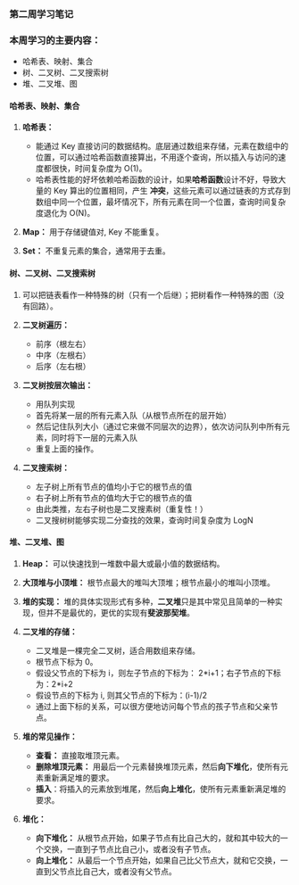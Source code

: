 ### 第二周学习笔记

### 本周学习的主要内容：
* 哈希表、映射、集合
* 树、二叉树、二叉搜索树
* 堆、二叉堆、图

#### 哈希表、映射、集合
1. **哈希表：**
	* 能通过 Key 直接访问的数据结构。底层通过数组来存储，元素在数组中的位置，可以通过哈希函数直接算出，不用逐个查询，所以插入与访问的速度都很快，时间复杂度为 O(1)。
	* 哈希表性能的好坏依赖哈希函数的设计，如果**哈希函数**设计不好，导致大量的 Key 算出的位置相同，产生 **冲突**，这些元素可以通过链表的方式存到数组中同一个位置，最坏情况下，所有元素在同一个位置，查询时间复杂度退化为 O(N)。

2. **Map：** 用于存储键值对, Key 不能重复。

3. **Set：** 不重复元素的集合，通常用于去重。

####  树、二叉树、二叉搜索树
1. 可以把链表看作一种特殊的树（只有一个后继）；把树看作一种特殊的图（没有回路）。

2. **二叉树遍历：**
	* 前序（根左右）
	* 中序（左根右）
	* 后序（左右根）

3. **二叉树按层次输出：**
	* 用队列实现
	* 首先将某一层的所有元素入队（从根节点所在的层开始）
	* 然后记住队列大小（通过它来做不同层次的边界），依次访问队列中所有元素，同时将下一层的元素入队
	* 重复上面的操作。

4. **二叉搜索树：**
	* 左子树上所有节点的值均小于它的根节点的值
	* 右子树上所有节点的值均大于它的根节点的值
	* 由此类推，左右子树也是二叉搜素树（重复性！）
	* 二叉搜树树能够实现二分查找的效果，查询时间复杂度为 LogN

#### 堆、二叉堆、图
1. **Heap：** 可以快速找到一堆数中最大或最小值的数据结构。

2. **大顶堆与小顶堆：** 根节点最大的堆叫大顶堆；根节点最小的堆叫小顶堆。

3. **堆的实现：** 堆的具体实现形式有多种，**二叉堆**只是其中常见且简单的一种实现，但并不是最优的，更优的实现有**斐波那契堆**。

4. **二叉堆的存储：** 
	* 二叉堆是一棵完全二叉树，适合用数组来存储。
	* 根节点下标为 0。
	* 假设父节点的下标为 i，则左子节点的下标为： 2\*i+1；右子节点的下标为：2\*i+2
	* 假设节点的下标为 i, 则其父节点的下标为：(i-1)/2
	* 通过上面下标的关系，可以很方便地访问每个节点的孩子节点和父亲节点。

5. **堆的常见操作：**
	* **查看：** 直接取堆顶元素。
	* **删除堆顶元素：** 用最后一个元素替换堆顶元素，然后**向下堆化**，使所有元素重新满足堆的要求。
	* **插入**：将插入的元素放到堆尾，然后**向上堆化**，使所有元素重新满足堆的要求。

6. **堆化：**
	* **向下堆化：** 从根节点开始，如果子节点有比自己大的，就和其中较大的一个交换，一直到子节点比自己小，或者没有子节点。
	* **向上堆化：** 从最后一个节点开始，如果自己比父节点大，就和它交换，一直到父节点比自己大，或者没有父节点。



	

